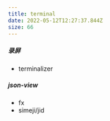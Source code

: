 ```yaml
---
title: terminal
date: 2022-05-12T12:27:37.844Z
size: 66
---
```

##### 录屏

- terminalizer

##### json-view

- fx
- simeji/jid

